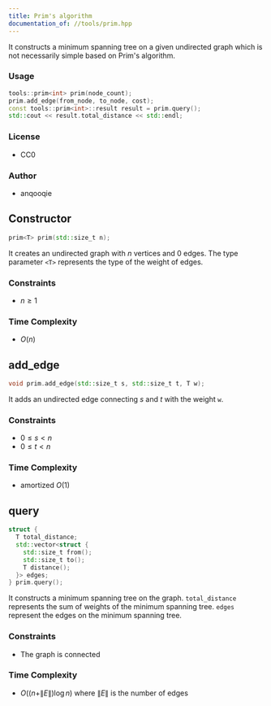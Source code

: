 ```yaml
---
title: Prim's algorithm
documentation_of: //tools/prim.hpp
---
```


It constructs a minimum spanning tree on a given undirected graph which is not necessarily simple based on Prim's algorithm.

### Usage
```cpp
tools::prim<int> prim(node_count);
prim.add_edge(from_node, to_node, cost);
const tools::prim<int>::result result = prim.query();
std::cout << result.total_distance << std::endl;
```

### License
- CC0

### Author
- anqooqie

## Constructor
```cpp
prim<T> prim(std::size_t n);
```

It creates an undirected graph with $n$ vertices and $0$ edges.
The type parameter `<T>` represents the type of the weight of edges.

### Constraints
- $n \geq 1$

### Time Complexity
- $O(n)$

## add_edge
```cpp
void prim.add_edge(std::size_t s, std::size_t t, T w);
```

It adds an undirected edge connecting $s$ and $t$ with the weight `w`.

### Constraints
- $0 \leq s < n$
- $0 \leq t < n$

### Time Complexity
- amortized $O(1)$

## query
```cpp
struct {
  T total_distance;
  std::vector<struct {
    std::size_t from();
    std::size_t to();
    T distance();
  }> edges;
} prim.query();
```

It constructs a minimum spanning tree on the graph.
`total_distance` represents the sum of weights of the minimum spanning tree.
`edges` represent the edges on the minimum spanning tree.

### Constraints
- The graph is connected

### Time Complexity
- $O((n + \|E\|) \log n)$ where $\|E\|$ is the number of edges
